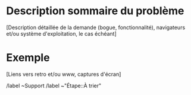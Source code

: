 # Description sommaire du problème

[Description détaillée de la demande (bogue, fonctionnalité), navigateurs et/ou système d'exploitation, le cas échéant]

# Exemple

[Liens vers retro et/ou www, captures d'écran]

/label ~Support 
/label ~"Étape::À trier"

